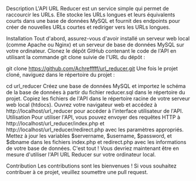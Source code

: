 Description
L'API URL Reducer est un service simple qui permet de raccourcir les URLs. Elle stocke les URLs longues et leurs équivalents courts dans une base de données MySQL et fournit des endpoints pour créer de nouvelles URLs courtes et rediriger vers les URLs longues.

Installation
Tout d'abord, assurez-vous d'avoir installé un serveur web local (comme Apache ou Nginx) et un serveur de base de données MySQL sur votre ordinateur.
Clonez le dépôt GitHub contenant le code de l'API en utilisant la commande git clone suivie de l'URL du dépôt :

git clone https://github.com/Achrefffff/url_reducer.git
Une fois le projet cloné, naviguez dans le répertoire du projet :

cd url_reducer
Créez une base de données MySQL et importez le schéma de la base de données à partir du fichier reducer.sql dans le répertoire du projet.
Copiez les fichiers de l'API dans le répertoire racine de votre serveur web local (htdocs).
Ouvrez votre navigateur web et accédez à http://localhost/url_reducer pour accéder à l'interface utilisateur de l'API.
Utilisation
Pour utiliser l'API, vous pouvez envoyer des requêtes HTTP à http://localhost/url_reducer/index.php et http://localhost/url_reducer/redirect.php avec les paramètres appropriés.
Mettez à jour les variables $servername, $username, $password, et $dbname dans les fichiers index.php et redirect.php avec les informations de votre base de données.
C'est tout ! Vous devriez maintenant être en mesure d'utiliser l'API URL Reducer sur votre ordinateur local.

Contribution
Les contributions sont les bienvenues ! Si vous souhaitez contribuer à ce projet, veuillez soumettre une pull request.